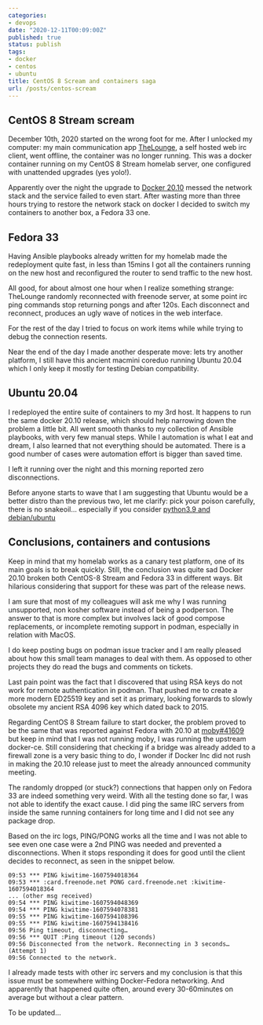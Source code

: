 ```yaml
---
categories:
- devops
date: "2020-12-11T00:09:00Z"
published: true
status: publish
tags:
- docker
- centos
- ubuntu
title: CentOS 8 Scream and containers saga
url: /posts/centos-scream
---
```


## CentOS 8 Stream scream

December 10th, 2020 started on the wrong foot for me. After I unlocked my computer: my main communication app [TheLounge](https://github.com/thelounge/thelounge), a self hosted web irc client, went offline, the container was no longer running. This was a docker container running on my CentOS 8 Stream homelab server, one configured with unattended upgrades (yes yolo!).

Apparently over the night the upgrade to [Docker 20.10](https://www.docker.com/blog/introducing-docker-engine-20-10/) messed the network stack and the service failed to even start. After wasting more than three hours trying to restore the network stack on docker I decided to switch my containers to another box, a Fedora 33 one.

## Fedora 33

Having Ansible playbooks already written for my homelab made the redeployment quite fast, in less than 15mins I got all the containers running on the new host and reconfigured the router to send traffic to the new host.

All good, for about almost one hour when I realize something strange: TheLounge randomly reconnected with freenode server, at some point irc ping commands stop returning pongs and after 120s. Each disconnect and reconnect, produces an ugly wave of notices in the web interface.

For the rest of the day I tried to focus on work items while while trying to debug the connection resents.

Near the end of the day I made another desperate move: lets try another platform, I still have this ancient macmini coreduo running Ubuntu 20.04 which I only keep it mostly for testing Debian compatibility.

## Ubuntu 20.04

I redeployed the entire suite of containers to my 3rd host. It happens to run the same docker 20.10 release, which should help narrowing down the problem a little bit. All went smooth thanks to my collection of Ansible playbooks, with very few manual steps. While I automation is what I eat and dream, I also learned that not everything should be automated. There is a good number of cases were automation effort is bigger than saved time.

I left it running over the night and this morning reported zero disconnections.

Before anyone starts to wave that I am suggesting that Ubuntu would be a better distro than the previous two, let me clarify: pick your poison carefully, there is no snakeoil... especially if you consider [python3.9 and debian/ubuntu](https://twitter.com/webKnjaZ/status/1337109130058883073)

## Conclusions, containers and contusions

Keep in mind that my homelab works as a canary test platform, one of its main goals is to break quickly. Still, the conclusion was quite sad Docker 20.10 broken both CentOS-8 Stream and Fedora 33 in different ways. Bit hilarious considering that support for these was part of the release news.


I am sure that most of my colleagues will ask me why I was running unsupported, non kosher software instead of being a podperson. The answer to that is more complex but involves lack of good compose replacements, or incomplete remoting support in podman, especially in relation with MacOS.

I do keep posting bugs on podman issue tracker and I am really pleased about how this small team manages to deal with them. As opposed to other projects they do read the bugs and comments on tickets.

Last pain point was the fact that I discovered that using RSA keys do not work for remote authentication in podman. That pushed me to create a more modern ED25519 key and set it as primary, looking forwards to slowly obsolete my ancient RSA 4096 key which dated back to 2015.

Regarding CentOS 8 Stream failure to start docker, the problem proved to be the same that was reported against Fedora with 20.10 at [moby#41609](https://github.com/moby/moby/issues/41609) but keep in mind that I was not running moby, I was running the upstream docker-ce. Still considering that checking if a bridge was already added to a firewall zone is a very basic thing to do, I wonder if Docker Inc did not rush in making the 20.10 release just to meet the already announced community meeting.

The randomly dropped (or stuck?) connections that happen only on Fedora 33 are indeed something very weird. With all the testing done so far, I was not able to identify the exact cause. I did ping the same IRC servers from inside the same running containers for long time and I did not see any package drop.

Based on the irc logs, PING/PONG works all the time and I was not able to see even one case were a 2nd PING was needed and prevented a disconnections. When it stops responding it does for good until the client decides to reconnect, as seen in the snippet below.

```
09:53 *** PING kiwitime-1607594018364
09:53 *** :card.freenode.net PONG card.freenode.net :kiwitime-1607594018364
... (other msg received)
09:54 *** PING kiwitime-1607594048369
09:54 *** PING kiwitime-1607594078381
09:55 *** PING kiwitime-1607594108396
09:55 *** PING kiwitime-1607594138416
09:56 Ping timeout, disconnecting…
09:56 *** QUIT :Ping timeout (120 seconds)
09:56 Disconnected from the network. Reconnecting in 3 seconds… (Attempt 1)
09:56 Connected to the network.
```

I already made tests with other irc servers and my conclusion is that this
issue must be somewhere withing Docker-Fedora networking. And apparently that
happened quite often, around every 30-60minutes on average but without a
clear pattern.

To be updated...
